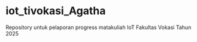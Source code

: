 # iot_tivokasi_Agatha
Repository untuk pelaporan progress matakuliah IoT Fakultas Vokasi Tahun 2025
